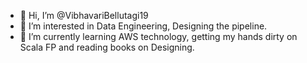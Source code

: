 - 👋 Hi, I’m @VibhavariBellutagi19
- 👀 I’m interested in Data Engineering, Designing the pipeline.
- 🌱 I’m currently learning AWS technology, getting my hands dirty on Scala FP and reading books on Designing.

<!---
VibhavariBellutagi19/VibhavariBellutagi19 is a ✨ special ✨ repository because its `README.md` (this file) appears on your GitHub profile.
You can click the Preview link to take a look at your changes.
--->
